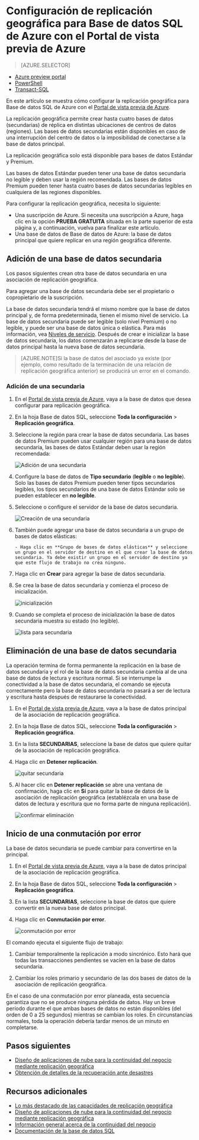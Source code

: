 <properties 
    pageTitle="Configuración de replicación geográfica para Base de datos SQL de Azure con el Portal de vista previa de Azure | Microsoft Azure" 
    description="Configuración de replicación geográfica para Base de datos SQL de Azure con el Portal de vista previa de Azure" 
    services="sql-database" 
    documentationCenter="" 
    authors="stevestein" 
    manager="jeffreyg" 
    editor=""/>

<tags
    ms.service="sql-database"
    ms.devlang="NA"
    ms.topic="article"
    ms.tgt_pltfrm="NA"
    ms.workload="data-management" 
    ms.date="11/10/2015"
    ms.author="sstein"/>

# Configuración de replicación geográfica para Base de datos SQL de Azure con el Portal de vista previa de Azure


> [AZURE.SELECTOR]
- [Azure preview portal](sql-database-geo-replication-portal.md)
- [PowerShell](sql-database-geo-replication-powershell.md)
- [Transact-SQL](sql-database-geo-replication-transact-sql.md)


En este artículo se muestra cómo configurar la replicación geográfica para Base de datos SQL de Azure con el [Portal de vista previa de Azure](https://portal.azure.com).

La replicación geográfica permite crear hasta cuatro bases de datos (secundarias) de réplica en distintas ubicaciones de centros de datos (regiones). Las bases de datos secundarias están disponibles en caso de una interrupción del centro de datos o la imposibilidad de conectarse a la base de datos principal.

La replicación geográfica solo está disponible para bases de datos Estándar y Premium.

Las bases de datos Estándar pueden tener una base de datos secundaria no legible y deben usar la región recomendada. Las bases de datos Premium pueden tener hasta cuatro bases de datos secundarias legibles en cualquiera de las regiones disponibles.


Para configurar la replicación geográfica, necesita lo siguiente:

- Una suscripción de Azure. Si necesita una suscripción a Azure, haga clic en la opción **PRUEBA GRATUITA** situada en la parte superior de esta página y, a continuación, vuelva para finalizar este artículo.
- Una base de datos de Base de datos de Azure: la base de datos principal que quiere replicar en una región geográfica diferente.



## Adición de una base de datos secundaria

Los pasos siguientes crean otra base de datos secundaria en una asociación de replicación geográfica.

Para agregar una base de datos secundaria debe ser el propietario o copropietario de la suscripción.

La base de datos secundaria tendrá el mismo nombre que la base de datos principal y, de forma predeterminada, tienen el mismo nivel de servicio. La base de datos secundaria puede ser legible (solo nivel Premium) o no legible, y puede ser una base de datos única o elástica. Para más información, vea [Niveles de servicio](sql-database-service-tiers.md). Después de crear e inicializar la base de datos secundaria, los datos comenzarán a replicarse desde la base de datos principal hasta la nueva base de datos secundaria.

> [AZURE.NOTE]Si la base de datos del asociado ya existe (por ejemplo, como resultado de la terminación de una relación de replicación geográfica anterior) se producirá un error en el comando.




### Adición de una secundaria

1. En el [Portal de vista previa de Azure](https://portal.azure.com), vaya a la base de datos que desea configurar para replicación geográfica.
2. En la hoja Base de datos SQL, seleccione **Toda la configuración** > **Replicación geográfica**.
3. Seleccione la región para crear la base de datos secundaria. Las bases de datos Premium pueden usar cualquier región para una base de datos secundaria, las bases de datos Estándar deben usar la región recomendada:


    ![Adición de una secundaria][1]


4. Configure la base de datos de **Tipo secundario** (**legible** o **no legible**). Solo las bases de datos Premium pueden tener tipos secundarios legibles, los tipos secundarios de una base de datos Estándar solo se pueden establecer en **no legible**.
5. Seleccione o configure el servidor de la base de datos secundaria.

    ![Creación de una secundaria][3]

5. También puede agregar una base de datos secundaria a un grupo de bases de datos elásticas:

       - Haga clic en **Grupo de bases de datos elásticas** y seleccione un grupo en el servidor de destino en el que crear la base de datos secundaria. Ya debe existir un grupo en el servidor de destino ya que este flujo de trabajo no crea ninguno.

6. Haga clic en **Crear** para agregar la base de datos secundaria.
 
6. Se crea la base de datos secundaria y comienza el proceso de inicialización.
 
    ![inicialización][6]

7. Cuando se completa el proceso de inicialización la base de datos secundaria muestra su estado (no legible).

    ![lista para secundaria][9]



## Eliminación de una base de datos secundaria

La operación termina de forma permanente la replicación en la base de datos secundaria y el rol de la base de datos secundaria cambia al de una base de datos de lectura y escritura normal. Si se interrumpe la conectividad a la base de datos secundaria, el comando se ejecuta correctamente pero la base de datos secundaria no pasará a ser de lectura y escritura hasta después de restaurarse la conectividad.

1. En el [Portal de vista previa de Azure](https://portal.azure.com), vaya a la base de datos principal de la asociación de replicación geográfica.
2. En la hoja Base de datos SQL, seleccione **Toda la configuración** > **Replicación geográfica**.
3. En la lista **SECUNDARIAS**, seleccione la base de datos que quiere quitar de la asociación de replicación geográfica.
4. Haga clic en **Detener replicación**.

    ![quitar secundaria][7]


5. Al hacer clic en **Detener replicación** se abre una ventana de confirmación, haga clic en **Sí** para quitar la base de datos de la asociación de replicación geográfica (establézcala en una base de datos de lectura y escritura que no forma parte de ninguna replicación).


    ![confirmar eliminación][8]



## Inicio de una conmutación por error

La base de datos secundaria se puede cambiar para convertirse en la principal.

1. En el [Portal de vista previa de Azure](https://portal.azure.com), vaya a la base de datos principal de la asociación de replicación geográfica.
2. En la hoja Base de datos SQL, seleccione **Toda la configuración** > **Replicación geográfica**.
3. En la lista **SECUNDARIAS**, seleccione la base de datos que quiere convertir en la nueva base de datos principal.
4. Haga clic en **Conmutación por error**.

    ![conmutación por error][10]

El comando ejecuta el siguiente flujo de trabajo:

1. Cambiar temporalmente la replicación a modo sincrónico. Esto hará que todas las transacciones pendientes se vacíen en la base de datos secundaria. 

2. Cambiar los roles primario y secundario de las dos bases de datos de la asociación de replicación geográfica.

En el caso de una conmutación por error planeada, esta secuencia garantiza que no se produce ninguna pérdida de datos. Hay un breve período durante el que ambas bases de datos no están disponibles (del orden de 0 a 25 segundos) mientras se cambian los roles. En circunstancias normales, toda la operación debería tardar menos de un minuto en completarse.

   

## Pasos siguientes

- [Diseño de aplicaciones de nube para la continuidad del negocio mediante replicación geográfica](sql-database-designing-cloud-solutions-for-disaster-recovery.md)
- [Obtención de detalles de la recuperación ante desastres](sql-database-disaster-recovery-drills.md)


## Recursos adicionales

- [Lo más destacado de las capacidades de replicación geográfica](https://azure.microsoft.com/blog/spotlight-on-new-capabilities-of-azure-sql-database-geo-replication)
- [Diseño de aplicaciones de nube para la continuidad del negocio mediante replicación geográfica](sql-database-designing-cloud-solutions-for-disaster-recovery.md)
- [Información general acerca de la continuidad del negocio](sql-database-business-continuity.md)
- [Documentación de la base de datos SQL](https://azure.microsoft.com/documentation/services/sql-database/)


<!--Image references-->
[1]: ./media/sql-database-geo-replication-portal/configure-geo-replication.png
[2]: ./media/sql-database-geo-replication-portal/add-secondary.png
[3]: ./media/sql-database-geo-replication-portal/create-secondary.png
[4]: ./media/sql-database-geo-replication-portal/secondary-type.png
[5]: ./media/sql-database-geo-replication-portal/create.png
[6]: ./media/sql-database-geo-replication-portal/seeding0.png
[7]: ./media/sql-database-geo-replication-portal/remove-secondary.png
[8]: ./media/sql-database-geo-replication-portal/stop-confirm.png
[9]: ./media/sql-database-geo-replication-portal/seeding-complete.png
[10]: ./media/sql-database-geo-replication-portal/failover.png

<!---HONumber=Nov15_HO3-->